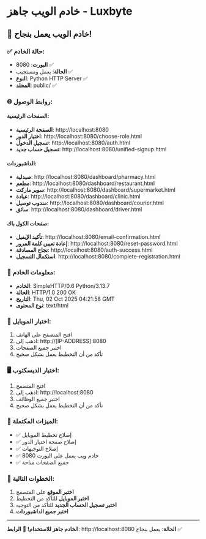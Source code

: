 # خادم الويب جاهز - Luxbyte

## 🎉 خادم الويب يعمل بنجاح!

### ✅ حالة الخادم:
- **البورت**: 8080 ✅
- **الحالة**: يعمل ومستجيب ✅
- **النوع**: Python HTTP Server ✅
- **المجلد**: public/ ✅

### 🌐 روابط الوصول:

#### الصفحات الرئيسية:
- **الصفحة الرئيسية**: http://localhost:8080
- **اختيار الدور**: http://localhost:8080/choose-role.html
- **تسجيل الدخول**: http://localhost:8080/auth.html
- **تسجيل حساب جديد**: http://localhost:8080/unified-signup.html

#### الداشبوردات:
- **صيدلية**: http://localhost:8080/dashboard/pharmacy.html
- **مطعم**: http://localhost:8080/dashboard/restaurant.html
- **سوبر ماركت**: http://localhost:8080/dashboard/supermarket.html
- **عيادة**: http://localhost:8080/dashboard/clinic.html
- **مندوب توصيل**: http://localhost:8080/dashboard/courier.html
- **سائق**: http://localhost:8080/dashboard/driver.html

#### صفحات الكول باك:
- **تأكيد الإيميل**: http://localhost:8080/email-confirmation.html
- **إعادة تعيين كلمة المرور**: http://localhost:8080/reset-password.html
- **نجاح المصادقة**: http://localhost:8080/auth-success.html
- **استكمال التسجيل**: http://localhost:8080/complete-registration.html

### 🔧 معلومات الخادم:
- **الخادم**: SimpleHTTP/0.6 Python/3.13.7
- **الحالة**: HTTP/1.0 200 OK
- **التاريخ**: Thu, 02 Oct 2025 04:21:58 GMT
- **نوع المحتوى**: text/html

### 📱 اختبار الموبايل:
1. افتح المتصفح على الهاتف
2. اذهب إلى: http://[IP-ADDRESS]:8080
3. اختبر جميع الصفحات
4. تأكد من أن التخطيط يعمل بشكل صحيح

### 🖥️ اختبار الديسكتوب:
1. افتح المتصفح
2. اذهب إلى: http://localhost:8080
3. اختبر جميع الوظائف
4. تأكد من أن التخطيط يعمل بشكل صحيح

### 🎯 الميزات المكتملة:
- ✅ إصلاح تخطيط الموبايل
- ✅ إصلاح صفحة اختيار الدور
- ✅ إصلاح التوجيهات
- ✅ خادم ويب يعمل على البورت 8080
- ✅ جميع الصفحات متاحة

### 🚀 الخطوات التالية:
1. **اختبر الموقع** على المتصفح
2. **اختبر الموبايل** للتأكد من التخطيط
3. **اختبر تسجيل الحساب الجديد** للتأكد من التوجيه
4. **اختبر جميع الداشبوردات**

---

**الخادم جاهز للاستخدام! 🎉**
**الرابط**: http://localhost:8080
**الحالة**: يعمل بنجاح ✅
